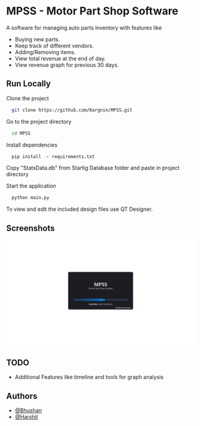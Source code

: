 # MPSS - Motor Part Shop Software

A software for managing auto parts inventory with features like

<ul>
    <li>Buying new parts. </li>
    <li>Keep track of different vendors. </li>
    <li>Adding/Removing items. </li>
    <li>View total revenue at the end of day. </li>
    <li>View revenue graph for previous 30 days. </li>
</ul>


## Run Locally

Clone the project

```bash
  git clone https://github.com/Kargnin/MPSS.git
```

Go to the project directory

```bash
  cd MPSS
```

Install dependencies

```bash
  pip install -r requirements.txt
```

Copy "StatsData.db" from Startig Database folder and paste in project directory

Start the application

```bash
  python main.py
```

To view and edit the included design files use QT Designer.

## Screenshots

<img src = "./images/0.gif" alt = "main.gif" />

  
## TODO

- Additional Features like timeline and tools for graph analysis

  
## Authors

- [@Bhushan](https://www.github.com/Kargnin)
- [@Harshit](https://www.github.com/harshit0711)

  